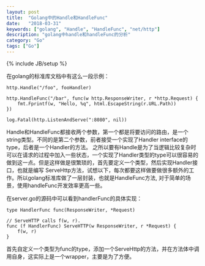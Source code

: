 ```yaml
---
layout: post
title:  "Golang中的Handle和HandleFunc"
date:   "2018-03-31"
keywords: ["golang", "Handle", "HandleFunc", "net/http"]
description: "golang中handle和handleFunc的分析"
category: "Go"
tags: ["Go"]
---
```

{% include JB/setup %}

在golang的标准库文档中有这么一段示例：

```
http.Handle("/foo", fooHandler)

http.HandleFunc("/bar", func(w http.ResponseWriter, r *http.Request) {
	fmt.Fprintf(w, "Hello, %q", html.EscapeString(r.URL.Path))
})

log.Fatal(http.ListenAndServe(":8080", nil))
```

Handle和HandleFunc都接收两个参数，第一个都是将要访问的路由，是一个string类型。不同的是第二个参数，前者接受一个实现了Handler interface的type，后者是一个Handler的方法。
之所以要有Handle是为了当逻辑比较复杂时可以在请求的过程中加入一些状态，一个实现了Handler类型的type可以很容易的做到这一点。但是这样做是很繁琐的，首先要定义一个类型，然后实现Handler接口，也就是编写
ServeHttp方法，试想以下，每次都要这样做要做很多额外的工作。所以golang标准库做了一层封装，也就是HandleFunc方法, 对于简单的场景，使用handleFunc开发效率更高一些。

在server.go的源码中可以看到handlerFunc的具体实现：

```
type HandlerFunc func(ResponseWriter, *Request)

// ServeHTTP calls f(w, r).
func (f HandlerFunc) ServeHTTP(w ResponseWriter, r *Request) {
    f(w, r)
}
```

首先自定义一个类型为func的type，添加一个ServeHttp的方法，并在方法体中调用自身，这实际上是一个wrapper，主要是为了方便。
